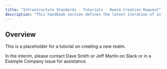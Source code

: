 ```yaml
---
title: "Infrastructure Standards - Tutorials - Realm Creation Request"
description: "This handbook section defines the latest iteration of infrastructure standards for AWS and GCP across all departments and groups at Example Company."
---
```


## Overview

This is a placeholder for a tutorial on creating a new realm.

In the interim, please contact Dave Smith or Jeff Martin on Slack or in a Example Company issue for assistance.
